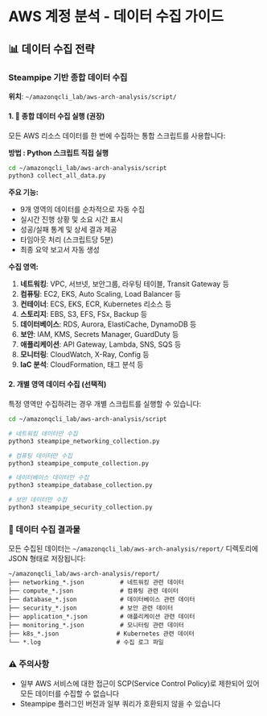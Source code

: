 # AWS 계정 분석 - 데이터 수집 가이드

## 📊 데이터 수집 전략

### Steampipe 기반 종합 데이터 수집
**위치**: `~/amazonqcli_lab/aws-arch-analysis/script/`

#### 1. 🚀 종합 데이터 수집 실행 (권장)
모든 AWS 리소스 데이터를 한 번에 수집하는 통합 스크립트를 사용합니다:


**방법 : Python 스크립트 직접 실행**
```bash
cd ~/amazonqcli_lab/aws-arch-analysis/script
python3 collect_all_data.py
```

**주요 기능:**
- 9개 영역의 데이터를 순차적으로 자동 수집
- 실시간 진행 상황 및 소요 시간 표시
- 성공/실패 통계 및 상세 결과 제공
- 타임아웃 처리 (스크립트당 5분)
- 최종 요약 보고서 자동 생성

**수집 영역:**
1. **네트워킹**: VPC, 서브넷, 보안그룹, 라우팅 테이블, Transit Gateway 등
2. **컴퓨팅**: EC2, EKS, Auto Scaling, Load Balancer 등
3. **컨테이너**: ECS, EKS, ECR, Kubernetes 리소스 등
4. **스토리지**: EBS, S3, EFS, FSx, Backup 등
5. **데이터베이스**: RDS, Aurora, ElastiCache, DynamoDB 등
6. **보안**: IAM, KMS, Secrets Manager, GuardDuty 등
7. **애플리케이션**: API Gateway, Lambda, SNS, SQS 등
8. **모니터링**: CloudWatch, X-Ray, Config 등
9. **IaC 분석**: CloudFormation, 태그 분석 등

#### 2. 개별 영역 데이터 수집 (선택적)
특정 영역만 수집하려는 경우 개별 스크립트를 실행할 수 있습니다:

```bash
cd ~/amazonqcli_lab/aws-arch-analysis/script

# 네트워킹 데이터만 수집
python3 steampipe_networking_collection.py

# 컴퓨팅 데이터만 수집
python3 steampipe_compute_collection.py

# 데이터베이스 데이터만 수집
python3 steampipe_database_collection.py

# 보안 데이터만 수집
python3 steampipe_security_collection.py
```

### 📁 데이터 수집 결과물
모든 수집된 데이터는 `~/amazonqcli_lab/aws-arch-analysis/report/` 디렉토리에 JSON 형태로 저장됩니다:

```
~/amazonqcli_lab/aws-arch-analysis/report/
├── networking_*.json          # 네트워킹 관련 데이터
├── compute_*.json             # 컴퓨팅 관련 데이터
├── database_*.json            # 데이터베이스 관련 데이터
├── security_*.json            # 보안 관련 데이터
├── application_*.json         # 애플리케이션 관련 데이터
├── monitoring_*.json          # 모니터링 관련 데이터
├── k8s_*.json                # Kubernetes 관련 데이터
└── *.log                     # 수집 로그 파일
```

### ⚠️ 주의사항
- 일부 AWS 서비스에 대한 접근이 SCP(Service Control Policy)로 제한되어 있어 모든 데이터를 수집할 수 없습니다
- Steampipe 플러그인 버전과 일부 쿼리가 호환되지 않을 수 있습니다
